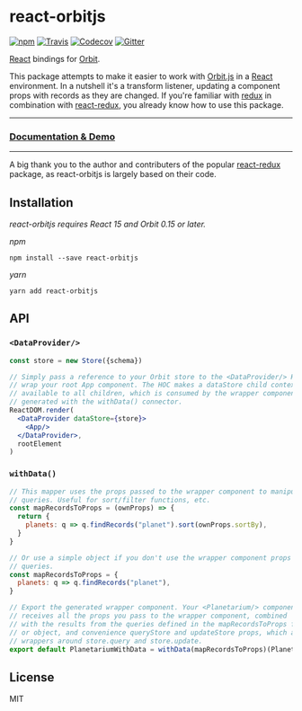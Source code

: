 react-orbitjs
=============

[![npm](https://img.shields.io/npm/v/react-orbitjs.svg)](https://www.npmjs.com/package/react-orbitjs)
[![Travis](https://img.shields.io/travis/exivity/react-orbitjs.svg)](https://travis-ci.org/exivity/react-orbitjs)
[![Codecov](https://img.shields.io/codecov/c/github/exivity/react-orbitjs.svg)](https://codecov.io/gh/exivity/react-orbitjs)
[![Gitter](https://badges.gitter.im/exivity/react-orbitjs.svg)](https://gitter.im/exivity/react-orbitjs)

[React](https://reactjs.org/) bindings for [Orbit](http://orbitjs.com/).

This package attempts to make it easier to work with
[Orbit.js](http://orbitjs.com/) in a [React](https://reactjs.org/)
environment. In a nutshell it's a transform listener, updating
a component props with records as they are changed. If you're familiar
with [redux](https://github.com/reactjs/redux/) in combination with
[react-redux](https://github.com/reactjs/react-redux), you already know
how to use this package.

---

### [Documentation & Demo](https://exivity.github.io/react-orbitjs/)

---

A big thank you to the author and contributers of the popular
[react-redux](https://github.com/reactjs/react-redux) package, as
react-orbitjs is largely based on their code.

Installation
------------

_react-orbitjs requires React 15 and Orbit 0.15 or later._

_npm_

```
npm install --save react-orbitjs
```

_yarn_

```
yarn add react-orbitjs
```

API
---

### `<DataProvider/>`

```jsx
const store = new Store({schema})

// Simply pass a reference to your Orbit store to the <DataProvider/> HOC and
// wrap your root App component. The HOC makes a dataStore child context
// available to all children, which is consumed by the wrapper component
// generated with the withData() connector.
ReactDOM.render(
  <DataProvider dataStore={store}>
    <App/>
  </DataProvider>,
  rootElement
)
```

### `withData()`

```jsx
// This mapper uses the props passed to the wrapper component to manipulate the
// queries. Useful for sort/filter functions, etc.
const mapRecordsToProps = (ownProps) => {
  return {
    planets: q => q.findRecords("planet").sort(ownProps.sortBy),
  }
}

// Or use a simple object if you don't use the wrapper component props in your
// queries.
const mapRecordsToProps = {
  planets: q => q.findRecords("planet"),
}

// Export the generated wrapper component. Your <Planetarium/> component
// receives all the props you pass to the wrapper component, combined
// with the results from the queries defined in the mapRecordsToProps function
// or object, and convenience queryStore and updateStore props, which are
// wrappers around store.query and store.update.
export default PlanetariumWithData = withData(mapRecordsToProps)(Planetarium)
```

License
-------

MIT
